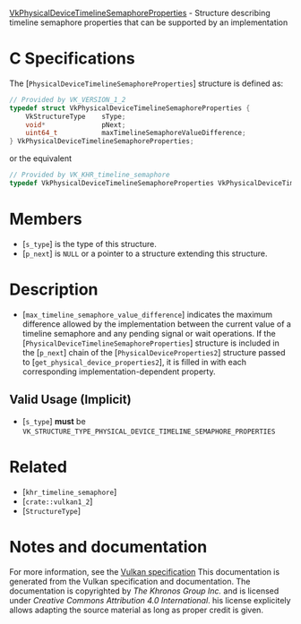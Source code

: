 [VkPhysicalDeviceTimelineSemaphoreProperties](https://www.khronos.org/registry/vulkan/specs/1.3-extensions/man/html/VkPhysicalDeviceTimelineSemaphoreProperties.html) - Structure describing timeline semaphore properties that can be supported by an implementation

# C Specifications
The [`PhysicalDeviceTimelineSemaphoreProperties`] structure is defined
as:
```c
// Provided by VK_VERSION_1_2
typedef struct VkPhysicalDeviceTimelineSemaphoreProperties {
    VkStructureType    sType;
    void*              pNext;
    uint64_t           maxTimelineSemaphoreValueDifference;
} VkPhysicalDeviceTimelineSemaphoreProperties;
```
or the equivalent
```c
// Provided by VK_KHR_timeline_semaphore
typedef VkPhysicalDeviceTimelineSemaphoreProperties VkPhysicalDeviceTimelineSemaphorePropertiesKHR;
```

# Members
- [`s_type`] is the type of this structure.
- [`p_next`] is `NULL` or a pointer to a structure extending this structure.

# Description
- [`max_timeline_semaphore_value_difference`] indicates the maximum difference allowed by the implementation between the current value of a timeline semaphore and any pending signal or wait operations.
If the [`PhysicalDeviceTimelineSemaphoreProperties`] structure is included in the [`p_next`] chain of the
[`PhysicalDeviceProperties2`] structure passed to
[`get_physical_device_properties2`], it is filled in with each
corresponding implementation-dependent property.
## Valid Usage (Implicit)
-  [`s_type`] **must**  be `VK_STRUCTURE_TYPE_PHYSICAL_DEVICE_TIMELINE_SEMAPHORE_PROPERTIES`

# Related
- [`khr_timeline_semaphore`]
- [`crate::vulkan1_2`]
- [`StructureType`]

# Notes and documentation
For more information, see the [Vulkan specification](https://www.khronos.org/registry/vulkan/specs/1.3-extensions/html/vkspec.html)
This documentation is generated from the Vulkan specification and documentation.
The documentation is copyrighted by *The Khronos Group Inc.* and is licensed under *Creative Commons Attribution 4.0 International*.
his license explicitely allows adapting the source material as long as proper credit is given.
        